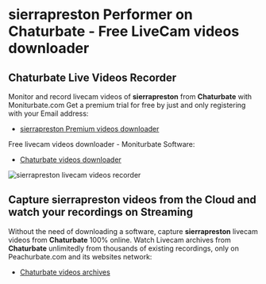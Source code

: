 # sierrapreston Performer on Chaturbate - Free LiveCam videos downloader

## Chaturbate Live Videos Recorder

Monitor and record livecam videos of **sierrapreston** from **Chaturbate** with Moniturbate.com
Get a premium trial for free by just and only registering with your Email address:
* [sierrapreston Premium videos downloader](https://moniturbate.com/request-demo-licence-key.html)

Free livecam videos downloader - Moniturbate Software:
* [Chaturbate videos downloader](https://moniturbate.com/moniturbate-download-software.html)

![sierrapreston livecam videos recorder](https://peachurnet.com/templates/moniturbate-software.png)


## Capture sierrapreston videos from the Cloud and watch your recordings on Streaming

Without the need of downloading a software, capture **sierrapreston** livecam videos from **Chaturbate** 100% online.
Watch Livecam archives from **Chaturbate** unlimitedly from thousands of existing recordings, only on Peachurbate.com and its websites network:
* [Chaturbate videos archives](https://peachurnet.com/)